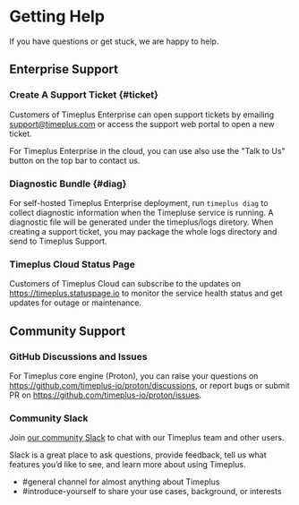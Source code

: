 # Getting Help

If you have questions or get stuck, we are happy to help.

## Enterprise Support

### Create A Support Ticket {#ticket}
Customers of Timeplus Enterprise can open support tickets by emailing [support@timeplus.com](mailto:support@timeplus.com) or access the support web portal to open a new ticket.

For Timeplus Enterprise in the cloud, you can use also use the "Talk to Us" button on the top bar to contact us.

### Diagnostic Bundle {#diag}
For self-hosted Timeplus Enterprise deployment, run `timeplus diag` to collect diagnostic information when the Timepluse service is running. A diagnostic file will be generated under the timeplus/logs diretory. When creating a support ticket, you may package the whole logs directory and send to Timeplus Support.

### Timeplus Cloud Status Page

Customers of Timeplus Cloud can subscribe to the updates on https://timeplus.statuspage.io to monitor the service health status and get updates for outage or maintenance.

## Community Support

### GitHub Discussions and Issues

For Timeplus core engine (Proton), you can raise your questions on https://github.com/timeplus-io/proton/discussions, or report bugs or submit PR on https://github.com/timeplus-io/proton/issues.

### Community Slack

Join [our community Slack](https://timeplus.com/slack) to chat with our Timeplus team and other users.

Slack is a great place to ask questions, provide feedback, tell us what features you’d like to see, and learn more about using Timeplus.

* #general channel for almost anything about Timeplus
* #introduce-yourself to share your use cases, background, or interests
